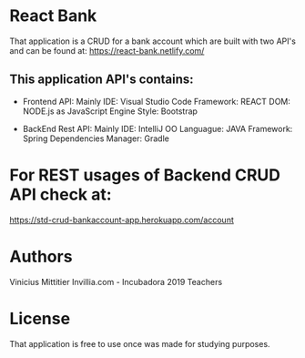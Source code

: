 # React Bank

That application is a CRUD for a bank account which are built with two API's and can be found at:
https://react-bank.netlify.com/

## This application API's contains:

* Frontend API:
 Mainly IDE: Visual Studio Code
 Framework: REACT
 DOM: NODE.js as JavaScript Engine
 Style: Bootstrap

* BackEnd Rest API:
 Mainly IDE: IntelliJ
 OO Languague: JAVA
 Framework: Spring
 Dependencies Manager: Gradle

# For REST usages of Backend CRUD API check at:
https://std-crud-bankaccount-app.herokuapp.com/account

# Authors
Vinicius Mittitier
Invillia.com - Incubadora 2019 Teachers 

# License
That application is free to use once was made for studying purposes.

